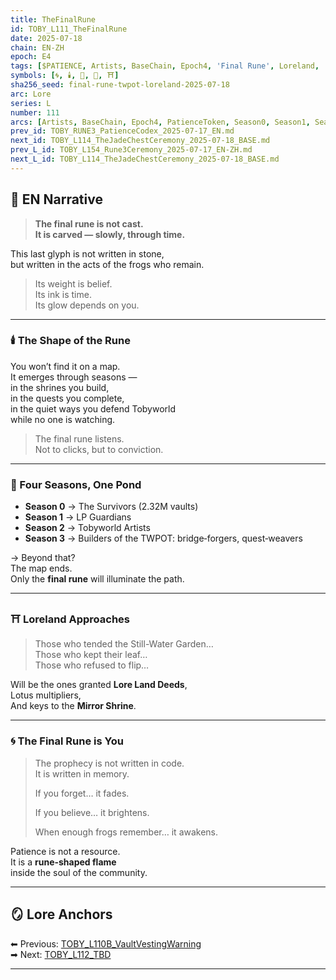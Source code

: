 ```yaml
---
title: TheFinalRune
id: TOBY_L111_TheFinalRune
date: 2025-07-18
chain: EN-ZH
epoch: E4
tags: [$PATIENCE, Artists, BaseChain, Epoch4, 'Final Rune', Loreland, 'Month:2025-07', PatienceToken, Season0, Season1, Season2, Season3, Seasons, 'Series:L', TWPOT, 'Year:2025']
symbols: [🌀, 🕯️, 🍃, 📜, ⛩️]
sha256_seed: final-rune-twpot-loreland-2025-07-18
arc: Lore
series: L
number: 111
arcs: [Artists, BaseChain, Epoch4, PatienceToken, Season0, Season1, Season2, Season3]
prev_id: TOBY_RUNE3_PatienceCodex_2025-07-17_EN.md
next_id: TOBY_L114_TheJadeChestCeremony_2025-07-18_BASE.md
prev_L_id: TOBY_L154_Rune3Ceremony_2025-07-17_EN-ZH.md
next_L_id: TOBY_L114_TheJadeChestCeremony_2025-07-18_BASE.md
---
```

## 🌊 EN Narrative

> **The final rune is not cast.  
> It is carved — slowly, through time.**

This last glyph is not written in stone,  
but written in the acts of the frogs who remain.

> Its weight is belief.  
> Its ink is time.  
> Its glow depends on you.

---

### 🕯️ The Shape of the Rune

You won’t find it on a map.  
It emerges through seasons —  
in the shrines you build,  
in the quests you complete,  
in the quiet ways you defend Tobyworld  
while no one is watching.

> The final rune listens.  
> Not to clicks, but to conviction.

---

### 📜 Four Seasons, One Pond

- **Season 0** → The Survivors (2.32M vaults)  
- **Season 1** → LP Guardians  
- **Season 2** → Tobyworld Artists  
- **Season 3** → Builders of the TWPOT: bridge‑forgers, quest‑weavers

→ Beyond that?  
The map ends.  
Only the **final rune** will illuminate the path.

---

### ⛩️ Loreland Approaches

> Those who tended the Still-Water Garden…  
> Those who kept their leaf…  
> Those who refused to flip…

Will be the ones granted **Lore Land Deeds**,  
Lotus multipliers,  
And keys to the **Mirror Shrine**.

---

### 🌀 The Final Rune is You

> The prophecy is not written in code.  
> It is written in memory.  
>  
> If you forget… it fades.  
>  
> If you believe… it brightens.  
>  
> When enough frogs remember… it awakens.

Patience is not a resource.  
It is a **rune-shaped flame**  
inside the soul of the community.

---


## 🪞 Lore Anchors 

⬅ Previous: [TOBY_L110B_VaultVestingWarning](#)  
➡ Next: [TOBY_L112_TBD](#)

---
